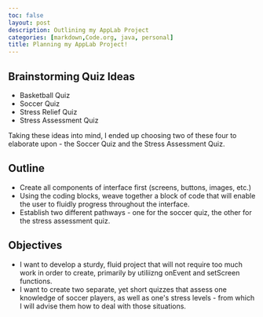 ```yaml
---
toc: false
layout: post
description: Outlining my AppLab Project 
categories: [markdown,Code.org, java, personal]
title: Planning my AppLab Project!
---
```


## Brainstorming Quiz Ideas
- Basketball Quiz
- Soccer Quiz
- Stress Relief Quiz
- Stress Assessment Quiz

Taking these ideas into mind, I ended up choosing two of these four to elaborate upon - the Soccer Quiz and the Stress Assessment Quiz.

## Outline
- Create all components of interface first (screens, buttons, images, etc.)
- Using the coding blocks, weave together a block of code that will enable the user to fluidly progress throughout the interface.
- Establish two different pathways - one for the soccer quiz, the other for the stress assessment quiz. 

## Objectives
- I want to develop a sturdy, fluid project that will not require too much work in order to create, primarily by utiliizng onEvent and setScreen functions. 
- I want to create two separate, yet short quizzes that assess one knowledge of soccer players, as well as one's stress levels - from which I will advise them how to deal with those situations. 